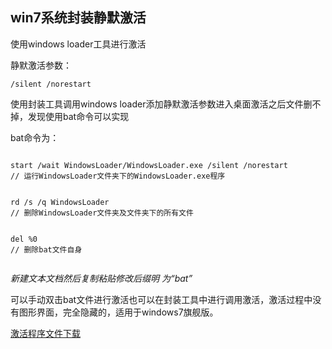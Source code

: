 ## win7系统封装静默激活



使用windows loader工具进行激活

静默激活参数：

`/silent /norestart`



使用封装工具调用windows loader添加静默激活参数进入桌面激活之后文件删不掉，发现使用bat命令可以实现

bat命令为：      



```batch

start /wait WindowsLoader/WindowsLoader.exe /silent /norestart        
// 运行WindowsLoader文件夹下的WindowsLoader.exe程序  

 
rd /s /q WindowsLoader                
// 删除WindowsLoader文件夹及文件夹下的所有文件


del %0                                              
// 删除bat文件自身


```



*新建文本文档然后复制粘贴修改后缀明 为“bat”*



可以手动双击bat文件进行激活也可以在封装工具中进行调用激活，激活过程中没有图形界面，完全隐藏的，适用于windows7旗舰版。



[激活程序文件下载](https://github.com/WalerGit/my_doc/releases/download/%E6%BF%80%E6%B4%BB%E5%B7%A5%E5%85%B7/win7.zip)